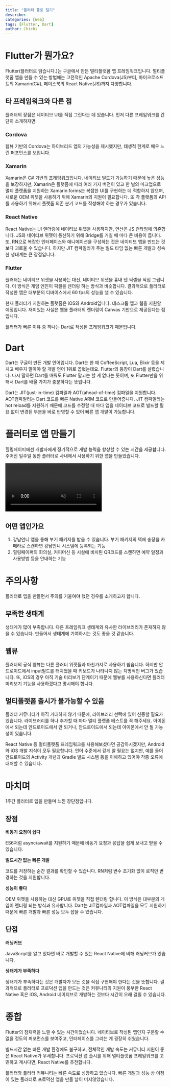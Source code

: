 ```yaml
---
title: "플러터 풀로 털기"
describe:
categories: [Web]
tags: [Flutter, Dart]
author: Chichi
---
```


# Flutter가 뭔가요?

Flutter(플러터로 읽습니다.)는 구글에서 만든 멀티플랫폼 앱 프레임워크입니다. 멀티플랫폼 앱을 만들 수 있는 방법에는 고전적인 Apache Cordova(JS)부터, 마이크로소프트의 Xamarin(C#), 페이스북의 React Native(JS)까지 다양합니다.

## 타 프레임워크와 다른 점

플러터의 장점은 네이티브 UI를 직접 그린다는 데 있습니다. 먼저 다른 프레임워크를 간단히 소개하자면:

### Cordova

웹뷰 기반의 Cordova는 하이브리드 앱의 가능성을 제시했지만, 태생적 한계로 매우 느린 퍼포먼스를 보입니다. 

### Xamarin

Xamarin은 C# 기반의 프레임워크입니다. 네이티브 빌드가 가능하기 때문에 높은 성능을 보장하지만, Xamarin은 플랫폼에 따라 여러 가지 버전이 있고 한 벌의 마크업으로 멀티 플랫폼을 지원하는 Xamarin.forms는 복잡한 UI를 구현하는 데 적합하지 않으며, 새로운 OEM 위젯을 사용하기 위해 Xamarin의 지원이 필요합니다. 또 각 플랫폼의 API를 사용하기 위해서 플랫폼 의존 분기 코드를 작성해야 하는 경우가 있습니다.

### React Native

React Native는 UI 렌더링에 네이티브 위젯을 사용하지만, 연산은 JS 런타임에 의존합니다. JS와 네이티브 위젯이 통신하기 위해 Bridge를 거칠 때 마다 큰 비용이 듭니다. 또, RN으로 복잡한 인터페이스와 애니메이션을 구성하는 것은 네이티브 앱을 만드는 것보다 괴로울 수 있습니다. 하지만 JIT 컴파일러가 주는 빌드 타임 없는 빠른 개발과 성숙한 생태계는 큰 장점입니다.

### Flutter

플러터는 네이티브 위젯을 사용하는 대신, 네이티브 위젯을 흉내 낸 픽셀을 직접 그립니다. 이 방식은 게임 엔진이 픽셀을 렌더링 하는 방식과 비슷합니다. 결과적으로 플러터로 작성한 앱은 대부분의 디바이스에서 60 fps의 성능을 낼 수 있습니다.

현재 플러터가 지원하는 플랫폼은 iOS와 Android입니다. 데스크톱 앱과 웹을 지원할 예정입니다. 재미있는 사실은 웹용 플러터의 렌더링이 Canvas 기반으로 제공된다는 점입니다.

플러터가 빠른 이유 중 하나는 Dart로 작성된 프레임워크기 때문입니다.

# Dart

Dart는 구글이 만든 개발 언어입니다. Dart는 한 때 CoffeeScript, Lua, Elixir 등을 제치고 배우지 말아야 할 개발 언어 1위로 꼽혔는데요. Flutter의 등장이 Dart를 살렸습니다. 다시 말하면 Dart를 배워도 Flutter 말고는 할 게 없다는 뜻이며, 또 Flutter만을 위해서 Dart를 배울 가치가 충분하다는 뜻입니다.

Dart는 JIT(just-in-time) 컴파일과 AOT(ahead-of-time) 컴파일을 지원합니다. AOT컴파일러는 Dart 코드를 빠른 Native ARM 코드로 만들어줍니다. JIT 컴파일러는 hot reload를 지원하기 때문에 코드를 수정할 때 마다 앱을 네이티브 코드로 빌드할 필요 없이 변경된 부분을 바로 반영할 수 있어 빠른 앱 개발이 가능합니다.

# 플러터로 앱 만들기

힐링페이퍼에선 개발자에게 정기적으로 개발 능력을 향상할 수 있는 시간을 제공합니다. 주어진 일주일 동안 플러터로 사내에서 사용하기 위한 앱을 만들었습니다.

<video autoplay loop muted playsinline class="center" width="60%">
  <source src="/assets/images/chichi/FlutterFull/20190611_203633_2.mp4" type="video/mp4">
</video>

## 어떤 앱인가요

1. 강남언니 앱을 통해  부기 패키지를 받을 수 있습니다. 부기 패키지의 택배 송장을 카메라로 스캔하면 강남언니 시스템에 등록되는 기능
2. 힐링페이퍼의 회의실, 커피머신 등 시설에 비치된 QR코드를 스캔하면 예약 일정과 사용방법 등을 안내하는 기능

# 주의사항

플러터로 앱을 만들면서 주의를 기울여야 했던 경우를 소개하고자 합니다.

## 부족한 생태계

생태계가 많이 부족합니다. 다른 프레임워크 생태계와 유사한 라이브러리가 존재하지 않을 수 있습니다. 만들어서 생태계에 기여하시는 것도 좋을 것 같습니다.

## 웹뷰

플러터의 공식 웹뷰는 다른 플러터 위젯들과 마찬가지로 사용하기 쉽습니다. 하지만 안드로이드에서 input필드를 터치했을 때 키보드가 나타나지 않는 치명적인 버그가 있습니다. 또, iOS의 경우 아직 기술 미리보기 단계이기 때문에 웹뷰를 사용하신다면 플러터 미리보기 기능을 사용하겠다고 명시해야 합니다.

## 멀티플랫폼 출시가 불가능할 수 있음

플러터 커뮤니티가 아직 거대하지 않기 때문에, 라이브러리 선택에 있어 신중할 필요가 있습니다. 라이브러리를 하나 추가할 때 마다 멀티 플랫폼 테스트를 꼭 해주세요. 아이폰에서 되는데 안드로이드에서 안 되거나, 안드로이드에서 되는데 아이폰에서 안 될 가능성이 있습니다.

React Native 등 멀티플랫폼 프레임워크를 사용해보셨다면 공감하시겠지만, Android와 iOS 개발 지식이 모두 필요합니다. 언어 수준에서 깊게 알 필요는 없지만, 예를 들어 안드로이드의 Activity 개념과 Gradle 빌드 시스템 등을 이해하고 있어야 각종 오류에 대처할 수 있습니다.

# 마치며

1주간 플러터로 앱을 만들며 느낀 장단점입니다.

## 장점

**비동기 요청이 쉽다**

ES6처럼 async/await를 지원하기 때문에 비동기 요청과 응답을 쉽게 보내고 받을 수 있습니다.

**빌드시간 없는 빠른 개발**

코드를 저장하는 순간 결과를 확인할 수 있습니다. RN처럼 변수 초기화 없이 로직만 변경하는 것을 지원합니다.

**성능이 좋다**

OEM 위젯을 사용하는 대신 GPU로 위젯을 직접 렌더링 합니다. 이 방식은 대부분의 게임이 렌더링 되는 방식과 유사합니다. Dart는 JIT컴파일과 AOT컴파일을 모두 지원하기 때문에 빠른 개발과 빠른 성능 모두 잡을 수 있습니다.

## 단점

**러닝커브**

JavaScript를 알고 있다면 바로 개발할 수 있는 React Native에 비해 러닝커브가 있습니다.

**생태계가 부족하다**

생태계가 부족하다는 것은 개발자가 모든 것을 직접 구현해야 한다는 것을 뜻합니다. 결과적으로 플러터로 프로덕션 앱을 만드는 것은 커뮤니티의 지원이 풍부한 React Native 혹은 iOS, Android 네이티브로 개발하는 것보다 시간이 오래 걸릴 수 있습니다.

# 종합

Flutter의 잠재력을 느낄 수 있는 시간이었습니다. 네이티브로 작성된 앱인지 구분할 수 없을 정도의 퍼포먼스를 보여주고, 인터페이스를 그리는 게 굉장히 쉬웠습니다.

빌드시간 없는 빠른 개발 환경에도 불구하고, 전체적인 개발 속도는 커뮤니티 지원이 좋은 React Native가 우세합니다. 프로덕션 앱 출시를 위해 멀티플랫폼 프레임워크를 고민하고 계시다면, React Native를 추천합니다.

플러터와 플러터 커뮤니티는 빠른 속도로 성장하고 있습니다. 빠른 개발과 성능 상 이점이 있는 플러터로 프로덕션 앱을 만들 날이 머지않았습니다.